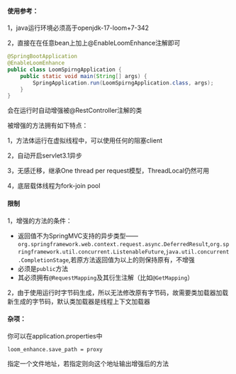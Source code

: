 #### 使用参考：

1，java运行环境必须高于openjdk-17-loom+7-342

2，直接在在任意bean上加上@EnableLoomEnhance注解即可

```java
@SpringBootApplication
@EnableLoomEnhance
public class LoomSpirngApplication {
    public static void main(String[] args) {
        SpringApplication.run(LoomSpirngApplication.class, args);
    }
}
```

会在运行时自动增强被@RestController注解的类

被增强的方法拥有如下特点：

1，方法体运行在虚拟线程中，可以使用任何的阻塞client

2，自动开启servlet3.1异步

3，无感迁移，继承One thread per request模型，ThreadLocal仍然可用

4，底层载体线程为fork-join pool

#### 限制

1，增强的方法的条件：

- 返回值不为SpringMVC支持的异步类型——`org.springframework.web.context.request.async.DeferredResult`,`org.springframework.util.concurrent.ListenableFuture`,`java.util.concurrent.CompletionStage`,若原方法返回值为以上的则保持原有，不增强
- 必须是`public`方法
- 其必须拥有`@RequestMapping`及其衍生注解（比如`@GetMapping`）

2，由于使用运行时字节码生成，所以无法修改原有字节码，故需要类加载器加载新生成的字节码，默认类加载器是线程上下文加载器

#### 杂项：

你可以在application.properties中

```properties
loom_enhance.save_path = proxy
```

指定一个文件地址，若指定则向这个地址输出增强后的方法